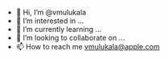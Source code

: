 - 👋 Hi, I’m @vmulukala
- 👀 I’m interested in ...
- 🌱 I’m currently learning ...
- 💞️ I’m looking to collaborate on ...
- 📫 How to reach me vmulukala@apple.com

<!---
vmulukala/vmulukala is a ✨ special ✨ repository because its `README.md` (this file) appears on your GitHub profile.
You can click the Preview link to take a look at your changes.
--->

